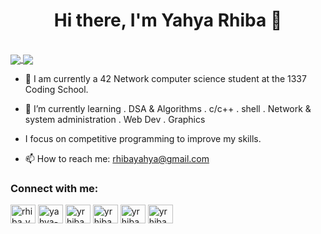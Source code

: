 <div align="center">

# Hi there, I'm Yahya Rhiba 👋

</div>

<br/>

<a href="https://github.com/yrhiba?tab=repositories">
  <img align="center" src="https://github-readme-stats.vercel.app/api/top-langs/?username=yrhiba&theme=dark&PAT_1=yrhiba"/>
</a>
<a href="https://github.com/yrhiba?tab=repositories">
 <img align="center" src="https://github-readme-stats.vercel.app/api?username=yrhiba&line_height=40&show_icons=true&theme=dark&PAT_1=yrhiba">
</a>

<br/>

- 🔭 I am currently a 42 Network computer science student at the 1337 Coding School.
- 🌱 I’m currently learning 
                            . DSA & Algorithms
                            . c/c++
                            . shell
                            . Network & system administration
                            . Web Dev
                            . Graphics

- I focus on competitive programming to improve my skills.
- 📫 How to reach me: rhibayahya@gmail.com

<h3 align="left">Connect with me:</h3>
<p align="left">
<a href="https://twitter.com/rhiba_yahya" target="blank"><img align="center" src="https://raw.githubusercontent.com/rahuldkjain/github-profile-readme-generator/master/src/images/icons/Social/twitter.svg" alt="rhiba_yahya" height="30" width="40" /></a>
<a href="https://linkedin.com/in/yahya-rhiba" target="blank"><img align="center" src="https://raw.githubusercontent.com/rahuldkjain/github-profile-readme-generator/master/src/images/icons/Social/linked-in-alt.svg" alt="yahya-rhiba" height="30" width="40" /></a>
<a href="https://codeforces.com/profile/yrhiba" target="blank"><img align="center" src="https://raw.githubusercontent.com/rahuldkjain/github-profile-readme-generator/master/src/images/icons/Social/codeforces.svg" alt="yrhiba" height="30" width="40" /></a>
<a href="https://www.leetcode.com/yrhiba" target="blank"><img align="center" src="https://raw.githubusercontent.com/rahuldkjain/github-profile-readme-generator/master/src/images/icons/Social/leet-code.svg" alt="yrhiba" height="30" width="40" /></a>
<a href="https://www.codechef.com/users/yrhiba" target="blank"><img align="center" src="https://cdn.jsdelivr.net/npm/simple-icons@3.1.0/icons/codechef.svg" alt="yrhiba" height="30" width="40" /></a>
<a href="https://www.hackerrank.com/yrhiba" target="blank"><img align="center" src="https://raw.githubusercontent.com/rahuldkjain/github-profile-readme-generator/master/src/images/icons/Social/hackerrank.svg" alt="yrhiba" height="30" width="40" /></a>
</p>
